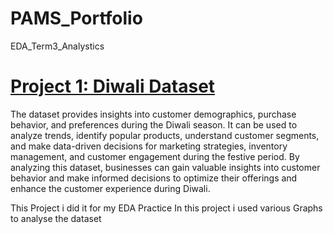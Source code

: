 # PAMS_Portfolio
EDA_Term3_Analystics
# [Project 1: Diwali Dataset](https://prashantsundge.github.io/PAMS_Portfolio/)

The dataset provides insights into customer demographics, purchase behavior, and preferences during the Diwali season. It can be used to analyze trends, identify popular products, understand customer segments, and make data-driven decisions for marketing strategies, inventory management, and customer engagement during the festive period.
By analyzing this dataset, businesses can gain valuable insights into customer behavior and make informed decisions to optimize their offerings and enhance the customer experience during Diwali.

This Project i did it for my EDA Practice
  In this project i used various Graphs to analyse the dataset
